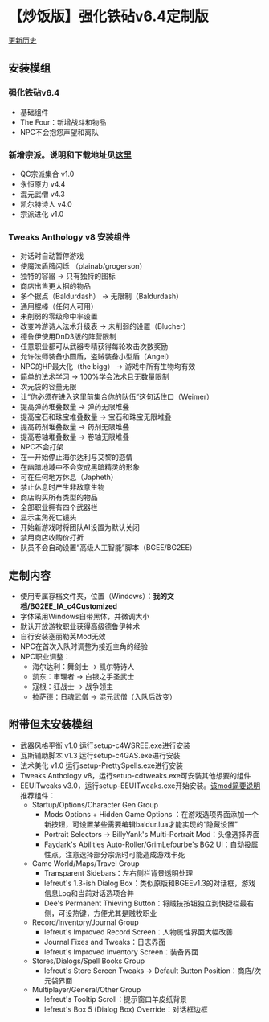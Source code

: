 # 【炒饭版】强化铁砧v6.4定制版
[更新历史](BG2EE_IA_c4Customize_Update.md)

## 安装模组

### 强化铁砧v6.4
- 基础组件
- The Four：新增战斗和物品
- NPC不会抱怨声望和离队

### 新增宗派。说明和下载地址见[这里](https://github.com/Sebastian-c4/mods_collection/blob/master/README.md)
- QC宗派集合 v1.0
- 永恒原力 v4.4
- 混元武僧 v4.3
- 凯尔特诗人 v4.0
- 宗派进化 v1.0
  
### Tweaks Anthology v8 安装组件
- 对话时自动暂停游戏
- 使魔法盾牌闪烁 （plainab/grogerson）
- 独特的容器 -> 只有独特的图标
- 商店出售更大捆的物品
- 多个据点（Baldurdash） -> 无限制（Baldurdash）
- 通用棍棒（任何人可用）
- 未削弱的零级命中率设置
- 改变吟游诗人法术升级表 -> 未削弱的设置（Blucher）
- 德鲁伊使用DnD3版的阵营限制
- 任意职业都可从武器专精获得每轮攻击次数奖励
- 允许法师装备小圆盾，盗贼装备小型盾（Angel）
- NPC的HP最大化（the bigg） -> 游戏中所有生物均有效
- 简单的法术学习 -> 100%学会法术且无数量限制
- 次元袋的容量无限
- 让“你必须在进入这里前集合你的队伍”这句话住口（Weimer）
- 提高弹药堆叠数量 -> 弹药无限堆叠
- 提高宝石和珠宝堆叠数量 -> 宝石和珠宝无限堆叠
- 提高药剂堆叠数量 -> 药剂无限堆叠
- 提高卷轴堆叠数量 -> 卷轴无限堆叠
- NPC不会打架
- 在一开始停止海尔达利与艾黎的恋情
- 在幽暗地域中不会变成黑暗精灵的形象
- 可在任何地方休息（Japheth）
- 禁止休息时产生非敌意生物
- 商店购买所有类型的物品
- 全部职业拥有四个武器栏
- 显示主角死亡镜头
- 开始新游戏时将团队AI设置为默认关闭
- 禁用商店收购价打折
- 队员不会自动设置“高级人工智能”脚本（BGEE/BG2EE）

## 定制内容
- 使用专属存档文件夹，位置（Windows）：**我的文档/BG2EE_IA_c4Customized**
- 字体采用Windows自带黑体，并微调大小
- 默认开放游牧职业获得高级德鲁伊神术
- 自行安装塞丽勒芙Mod无效
- NPC在首次入队时调整为接近主角的经验
- NPC职业调整：
  - 海尔达利：舞剑士 → 凯尔特诗人
  - 凯东：审理者 → 白银之手圣武士
  - 寇根：狂战士 → 战争领主
  - 拉萨德：日魂武僧 → 混元武僧（入队后改变）

## 附带但未安装模组
- 武器风格平衡 v1.0 运行setup-c4WSREE.exe进行安装
- 瓦斯辅助脚本 v1.3 运行setup-c4GAS.exe进行安装
- 法术美化 v1.0 运行setup-PrettySpells.exe进行安装
- Tweaks Anthology v8，运行setup-cdtweaks.exe可安装其他想要的组件
- EEUITweaks v3.0，运行setup-EEUITweaks.exe开始安装。[该mod简要说明](https://forums.beamdog.com/discussion/60717/mod-eeuitweaks-mod-collection-all-ee-v2-2-platforms/p1)  
  推荐组件：
  - Startup/Options/Character Gen Group
    - Mods Options + Hidden Game Options ：在游戏选项界面添加一个新按钮，可设置某些需要编辑baldur.lua才能实现的“隐藏设置”
    - Portrait Selectors -> BillyYank's Multi-Portrait Mod：头像选择界面
    - Faydark's Abilities Auto-Roller/GrimLefourbe's BG2 UI：自动投属性点。注意选择部分宗派时可能造成游戏卡死
  - Game World/Maps/Travel Group
    - Transparent Sidebars：左右侧栏背景透明处理
    - lefreut's 1.3-ish Dialog Box：类似原版和BGEEv1.3的对话框，游戏信息Log和当前对话选项合并
    - Dee's Permanent Thieving Button：将贼技按钮独立到快捷栏最右侧，可设热键，方便尤其是贼牧职业
  - Record/Inventory/Journal Group
    - lefreut's Improved Record Screen：人物属性界面大幅改善
    - Journal Fixes and Tweaks：日志界面
    - lefreut's Improved Inventory Screen：装备界面
  - Stores/Dialogs/Spell Books Group
    - lefreut's Store Screen Tweaks -> Default Button Position：商店/次元袋界面
  - Multiplayer/General/Other Group
    - lefreut's Tooltip Scroll：提示窗口羊皮纸背景
    - lefreut's Box 5 (Dialog Box) Override：对话框边框
